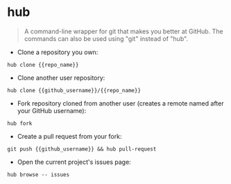# hub

> A command-line wrapper for git that makes you better at GitHub.
> The commands can also be used using "git" instead of "hub".

- Clone a repository you own:

`hub clone {{repo_name}}`

- Clone another user repository:

`hub clone {{github_username}}/{{repo_name}}`

- Fork repository cloned from another user (creates a remote named after your GitHub username):

`hub fork`

- Create a pull request from your fork:

`git push {{github_username}} && hub pull-request`

- Open the current project's issues page:

`hub browse -- issues`
